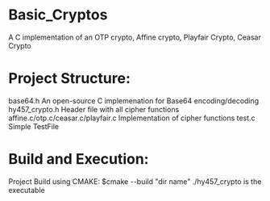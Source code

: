 # Basic_Cryptos
A C implementation of an OTP crypto, Affine crypto, Playfair Crypto, Ceasar Crypto
# Project Structure:
base64.h An open-source C implemenation for Base64 encoding/decoding
hy457_crypto.h Header file with all cipher functions
affine.c/otp.c/ceasar.c/playfair.c Implementation of cipher functions
test.c Simple TestFile

# Build and Execution:
Project Build using CMAKE:
$cmake --build "dir name"
./hy457_crypto is the executable

